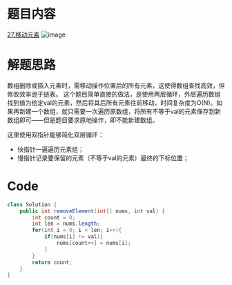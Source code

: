 # 题目内容
[27.移动元素](https://leetcode.cn/problems/remove-element/description/)
![image](https://github.com/user-attachments/assets/ad19f0d3-13f4-440d-bf57-0563d4005d51)


# 解题思路
数组删除或插入元素时，需移动操作位置后的所有元素，这使得数组查找高效，但修改效率逊于链表。
这个题目简单直接的做法，是使用两层循环，外层遍历数组找到值为给定val的元素，然后将其后所有元素往前移动，时间复杂度为O(N)。如果再新建一个数组，就只需要一次遍历原数组，将所有不等于val的元素保存到新数组即可——但是题目要求原地操作，即不能新建数组。

这里使用双指针能够简化双层循环：
+ 快指针一遍遍历元素组；
+ 慢指针记录要保留的元素（不等于val的元素）最终的下标位置；

# Code
```java
class Solution {
    public int removeElement(int[] nums, int val) {
        int count = 0;
        int len = nums.length;
        for(int i = 0; i < len; i++){
            if(nums[i] != val){
                nums[count++] = nums[i];
            }
        }
        return count;        
    }
}
```
